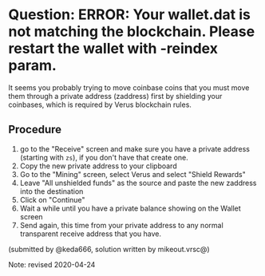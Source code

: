 # Question: ERROR: Your wallet.dat is not matching the blockchain. Please restart the wallet with -reindex param.

It seems you probably trying to move coinbase coins that you must move them through a private address (zaddress) first by shielding your coinbases, which is required by Verus blockchain rules.

## Procedure

1. go to the "Receive" screen and make sure you have a private address (starting with `zs`), if you don't have that create one.
2. Copy the new private address to your clipboard
3. Go to the "Mining" screen, select Verus and select "Shield Rewards"
4. Leave "All unshielded funds" as the source and paste the new zaddress into the destination
5. Click on "Continue"
6. Wait a while until you have a private balance showing on the Wallet screen
7. Send again, this time from your private address to any normal transparent receive address that you have.

(submitted by @keda666, solution written by mikeout.vrsc@)

Note: revised 2020-04-24
